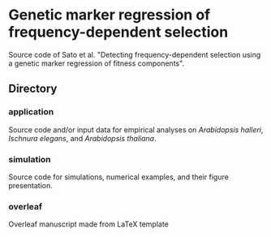 # Genetic marker regression of frequency-dependent selection  
Source code of Sato et al. "Detecting frequency-dependent selection using a genetic marker regression of fitness components".  

## Directory

### application  
Source code and/or input data for empirical analyses on *Arabidopsis halleri*, *Ischnura elegans*, and *Arabidopsis thaliana*.

### simulation  
Source code for simulations, numerical examples, and their figure presentation.  

### overleaf
Overleaf manuscript made from LaTeX template  
